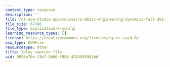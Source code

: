 ```yaml
---
content_type: resource
description: ''
file: /ol-ocw-studio-app/courses/2-003sc-engineering-dynamics-fall-2011/9958a70e13b75b66f9884283945961bd_jROTMB142T0.srt
file_size: 67786
file_type: application/x-subrip
learning_resource_types: []
license: https://creativecommons.org/licenses/by-nc-sa/4.0/
ocw_type: OCWFile
resourcetype: Other
title: 3play caption file
uid: 9958a70e-13b7-5b66-f988-4283945961bd
---
```

